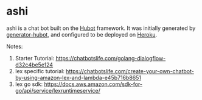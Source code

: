 # ashi

ashi is a chat bot built on the [Hubot][hubot] framework. It was
initially generated by [generator-hubot][generator-hubot], and configured to be
deployed on [Heroku][heroku].

Notes:
1. Starter Tutorial: https://chatbotslife.com/golang-dialogflow-d32c4be5e124
2. lex specific tutorial: https://chatbotslife.com/create-your-own-chatbot-by-using-amazon-lex-and-lambda-e45b716b8651
3. lex go sdk: https://docs.aws.amazon.com/sdk-for-go/api/service/lexruntimeservice/

[heroku]: http://www.heroku.com
[hubot]: http://hubot.github.com
[generator-hubot]: https://github.com/github/generator-hubot